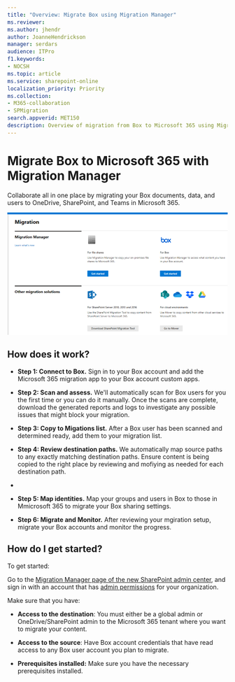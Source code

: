 ```yaml
---
title: "Overview: Migrate Box using Migration Manager"
ms.reviewer: 
ms.author: jhendr
author: JoanneHendrickson
manager: serdars
audience: ITPro
f1.keywords:
- NOCSH
ms.topic: article
ms.service: sharepoint-online
localization_priority: Priority
ms.collection: 
- M365-collaboration
- SPMigration
search.appverid: MET150
description: Overview of migration from Box to Microsoft 365 using Migration Manager.
---
```

# Migrate Box to Microsoft 365 with Migration Manager

Collaborate all in one place by migrating your Box documents, data, and users to OneDrive, SharePoint, and Teams in Microsoft 365. 

![Migration Manager main landing page](media/mm-main-landing.png)

## How does it work?




- **Step 1: Connect to Box.**   Sign in to your Box account and add the Microsoft 365 migration app to your Box account custom apps. 

- **Step 2:  Scan and assess.** We'll automatically scan for Box users for you the first time or you can do it manually. Once the scans are complete, download the generated reports and logs to investigate any possible issues that might block your migration.

- **Step 3: Copy to Migations list.** After a Box user has been scanned and determined ready, add them to your migration list.

- **Step 4: Review destination paths.**  We automatically map source paths to any exactly matching destination paths.  Ensure content is being copied to the right place by reviewing and mofiying as needed for each destination path.
- 
- **Step 5: Map identities.**  Map your groups and users in Box to those in Mmicrosoft 365 to migrate your Box sharing settings.

- **Step 6: Migrate and Monitor.**  After reviewing your mgiration setup, migrate your Box accounts and monitor the progress.

## How do I get started?

To get started:

Go to the [Migration Manager page of the new SharePoint admin center](https://aka.ms/ODSP-MM-FS), and sign in with an account that has [admin permissions](/sharepoint/sharepoint-admin-role) for your organization.

Make sure that you have:

- **Access to the destination**: You must either be a global admin or OneDrive/SharePoint admin to the Microsoft 365 tenant where you want to migrate your content. 

- **Access to the source**: Have Box account credentials that have read access to any Box user account you plan to migrate.

- **Prerequisites installed:** Make sure you have the necessary prerequisites installed.



